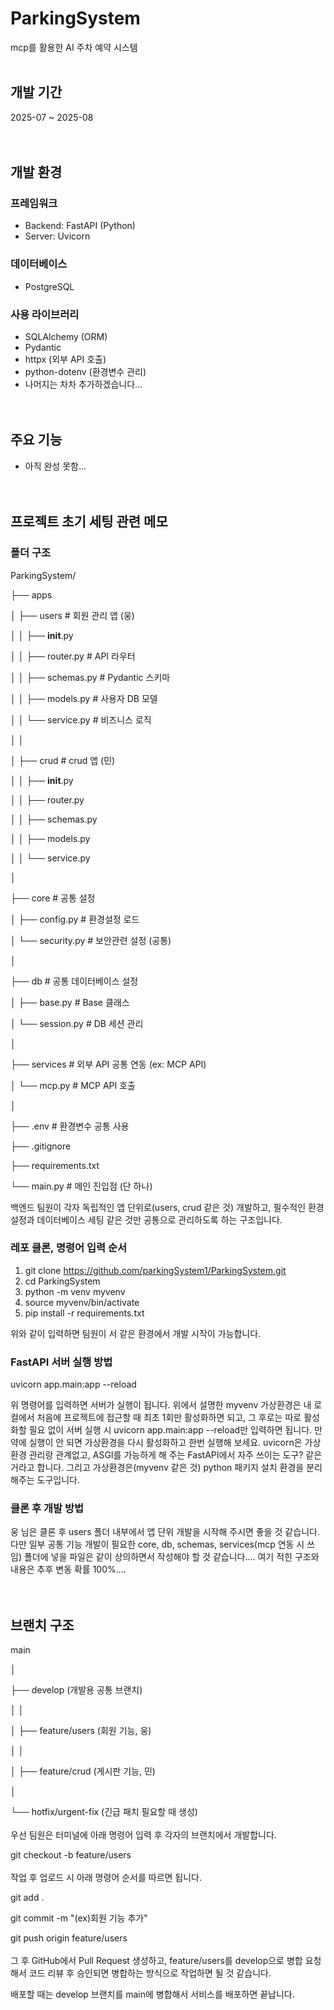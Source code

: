 # ParkingSystem

mcp를 활용한 AI 주차 예약 시스템
<br><br>
## 개발 기간

2025-07 ~ 2025-08
<br><br><br>
## 개발 환경

### 프레임워크

- Backend: FastAPI (Python)
- Server: Uvicorn

### 데이터베이스

- PostgreSQL

### 사용 라이브러리

- SQLAlchemy (ORM)
- Pydantic
- httpx (외부 API 호출)
- python-dotenv (환경변수 관리)
- 나머지는 차차 추가하겠습니다...
<br><br><br>
## 주요 기능

- 아직 완성 못함...
<br><br><br>
## 프로젝트 초기 세팅 관련 메모

### 폴더 구조

ParkingSystem/

├── apps

│   ├── users               # 회원 관리 앱 (웅)

│   │   ├── __init__.py

│   │   ├── router.py       # API 라우터

│   │   ├── schemas.py      # Pydantic 스키마

│   │   ├── models.py       # 사용자 DB 모델

│   │   └── service.py      # 비즈니스 로직

│   │

│   ├── crud                # crud 앱 (민)

│   │   ├── __init__.py

│   │   ├── router.py

│   │   ├── schemas.py

│   │   ├── models.py

│   │   └── service.py

│

├── core                    # 공통 설정

│   ├── config.py           # 환경설정 로드

│   └── security.py         # 보안관련 설정 (공통)

│

├── db                      # 공통 데이터베이스 설정

│   ├── base.py             # Base 클래스

│   └── session.py          # DB 세션 관리

│

├── services                # 외부 API 공통 연동 (ex: MCP API)

│   └── mcp.py              # MCP API 호출

│

├── .env                    # 환경변수 공통 사용

├── .gitignore

├── requirements.txt

└── main.py                 # 메인 진입점 (단 하나)

백엔드 팀원이 각자 독립적인 앱 단위로(users, crud 같은 것) 개발하고, 필수적인 환경설정과 데이터베이스 세팅 같은 것만 공통으로 관리하도록 하는 구조입니다.

### 레포 클론, 명령어 입력 순서

1. git clone https://github.com/parkingSystem1/ParkingSystem.git
2. cd ParkingSystem
3. python -m venv myvenv
4. source myvenv/bin/activate
5. pip install -r requirements.txt

위와 같이 입력하면 팀원이 서 같은 환경에서 개발 시작이 가능합니다.

### FastAPI 서버 실행 방법

uvicorn app.main:app --reload

위 명령어를 입력하면 서버가 실행이 됩니다. 위에서 설명한 myvenv 가상환경은 내 로컬에서 처음에 프로젝트에 접근할 때 최초 1회만 활성화하면 되고, 그 후로는 따로 활성화할 필요 없이 서버 실행 시 uvicorn app.main:app --reload만 입력하면 됩니다. 만약에 실행이 안 되면 가상환경을 다시 활성화하고 한번 실행해 보세요. uvicorn은 가상환경 관리랑 관계없고, ASGI를 가능하게 해 주는 FastAPI에서 자주 쓰이는 도구? 같은 거라고 합니다. 그리고 가상환경은(myvenv 같은 것) python 패키지 설치 환경을 분리해주는 도구입니다.

### 클론 후 개발 방법

웅 님은 클론 후 users 폴더 내부에서 앱 단위 개발을 시작해 주시면 좋을 것 같습니다. 다만 일부 공통 기능 개발이 필요한 core, db, schemas, services(mcp 연동 시 쓰임) 폴더에 넣을 파일은 같이 상의하면서 작성해야 할 것 같습니다.... 여기 적힌 구조와 내용은 추후 변동 확률 100%....
<br><br><br>
## 브랜치 구조
main

│

├── develop (개발용 공통 브랜치)

│   │

│   ├── feature/users (회원 기능, 웅)

│   │

│   ├── feature/crud (게시판 기능, 민)

│

└── hotfix/urgent-fix (긴급 패치 필요할 때 생성)
<br><br>
우선 팀원은 터미널에 아래 명령어 입력 후 각자의 브랜치에서 개발합니다.

git checkout -b feature/users
<br><br>
작업 후 업로드 시 아래 명령어 순서를 따르면 됩니다.

git add .

git commit -m "(ex)회원 기능 추가"

git push origin feature/users
<br><br>
그 후 GitHub에서 Pull Request 생성하고, feature/users를 develop으로 병합 요청해서 코드 리뷰 후 승인되면 병합하는 방식으로 작업하면 될 것 같습니다.

배포할 때는 develop 브랜치를 main에 병합해서 서비스를 배포하면 끝납니다.









